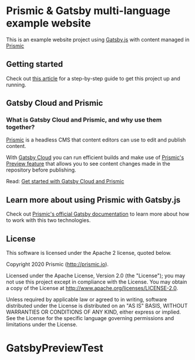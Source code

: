 # Prismic & Gatsby multi-language example website 

This is an example website project using [Gatsby.js](https://www.gatsbyjs.org/) with content managed in [Prismic](https://prismic.io)

## Getting started
Check out [this article](https://prismic.io/docs/technologies/multi-language-website-example-with-gatsby) for a step-by-step guide to get this project up and running.

##  Gatsby Cloud and Prismic

### What is Gatsby Cloud and Prismic, and why use them together?
[Prismic](https://prismic.io) is a headless CMS that content editors can use to edit and publish content.

With [Gatsby Cloud](https://www.gatsbyjs.com/cloud/) you can run efficient builds and make use of [Prismic's Preview feature](https://user-guides.prismic.io/en/articles/768819-preview-a-document) that allows you to see content changes made in the repository before publishing.

Read: [Get started with Gatsby Cloud and Prismic](https://prismic.io/docs/technologies/prismic-and-gatsby-cloud-gatsby)

## Learn more about using Prismic with Gatsby.js

Check out [Prismic's official Gatsby documentation](https://prismic.io/docs/technologies/gatsby) to learn more about how to work with this two technologies.

## License

This software is licensed under the Apache 2 license, quoted below.

Copyright 2020 Prismic (http://prismic.io).

Licensed under the Apache License, Version 2.0 (the "License"); you may not use this project except in compliance with the License. You may obtain a copy of the License at http://www.apache.org/licenses/LICENSE-2.0.

Unless required by applicable law or agreed to in writing, software distributed under the License is distributed on an "AS IS" BASIS, WITHOUT WARRANTIES OR CONDITIONS OF ANY KIND, either express or implied. See the License for the specific language governing permissions and limitations under the License.
# GatsbyPreviewTest
